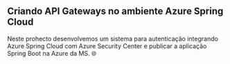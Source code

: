 <h2>Criando API Gateways no ambiente Azure Spring Cloud</h2> 

Neste prohecto desenvolvemos um sistema para autenticação integrando Azure Spring Cloud com Azure Security Center e publicar a aplicação Spring Boot na Azure da MS. :globe_with_meridians:





